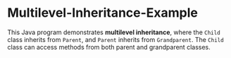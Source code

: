 # Multilevel-Inheritance-Example
This Java program demonstrates **multilevel inheritance**, where the `Child` class inherits from `Parent`, and `Parent` inherits from `Grandparent`. The `Child` class can access methods from both parent and grandparent classes.
